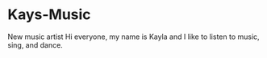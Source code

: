 # Kays-Music
New music artist
Hi everyone, my name is Kayla and I like to listen to music, sing, and dance.
